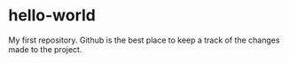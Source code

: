 # hello-world
My first repository.
Github is the best place to keep a track of the changes made to the project.
